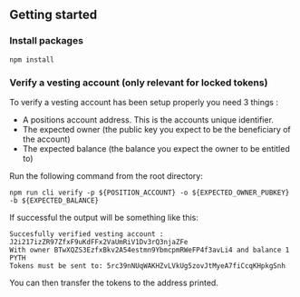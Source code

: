 ## Getting started

### Install packages
```
npm install
```

### Verify a vesting account (only relevant for locked tokens)

To verify a vesting account has been setup properly you need 3 things : 
- A positions account address. This is the accounts unique identifier.
- The expected owner (the public key you expect to be the beneficiary of the account)
- The expected balance (the balance you expect the owner to be entitled to)

Run the following command from the root directory: 
```
npm run cli verify -p ${POSITION_ACCOUNT} -o ${EXPECTED_OWNER_PUBKEY} -b ${EXPECTED_BALANCE}
```

If successful the output will be something like this: 

```
Succesfully verified vesting account : J2i217izZR97ZfxF9uKdFFx2VaUmRiV1Dv3rQ3njaZFe
With owner BTwXQZS3EzfxBkv2A54estmn9YbmcpmRWeFP4f3avLi4 and balance 1 PYTH
Tokens must be sent to: 5rc39nNUqWAKHZvLVkUg5zovJtMyeA7fiCcqKHpkgSnh
```

You can then transfer the tokens to the address printed.